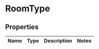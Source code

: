 

# RoomType


## Properties

| Name | Type | Description | Notes |
|------------ | ------------- | ------------- | -------------|




